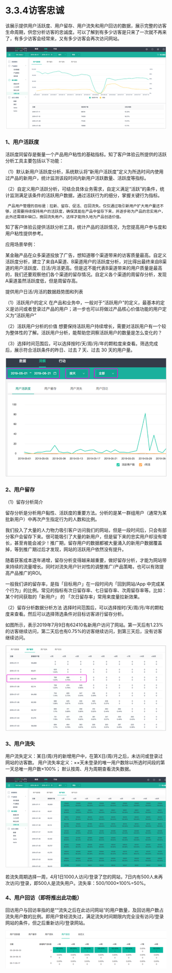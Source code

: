 # 3.3.4访客忠诚

该展示提供用户活跃度、用户留存、用户流失和用户回访的数据，展示完整的访客生命周期，供您分析访客的忠诚度。可以了解到有多少访客是只来了一次就不再来了，有多少访客会经常来，又有多少访客会再次访问网站。

![&#x8BBF;&#x5BA2;&#x5FE0;&#x8BDA;&#x56FE;](../../.gitbook/assets/image%20%2844%29.png)

### 1、用户活跃度 

活跃度同留存是衡量一个产品用户粘性的基础指标。知了客户体验云所提供的活跃分析工具主要包括以下功能：

（1）默认新用户活跃度分析，系统默认将“新用户活跃度”定义为所选时间内使用过产品的新用户，统计监测该段时间内新用户活跃数量、活跃度等指标。

（2）自定义用户活跃分析，可结合具体业务需求，自定义满足“活跃”的条件，统计监测满足该条件的活跃用户数据，通过活跃行为的细分，掌握关键行为指标。

     产品用户管理的目标是：拉新、留存、促活、召回流失。仅仅通过吸引新用户扩大用户量还不够，还需要持续保持用户的活跃度，确保其能在产品中留存下来，并逐步称为产品的忠实用户，此外还需填补缺口，挽回流失用户。这样才能持久地为产品创造价值。

知了客户体验云提供活跃分析工具，统计产品的活跃情况，为您提高用户参与度和用户粘性提供参考。

应用场景举例：

某金融产品在众多渠道投放了广告，想知道哪个渠道带来的访客质量最高。自定义活跃度分析，建立了来自A渠道、B渠道用户的活跃度分析，对比得出最终来自B渠道的用户活跃度、日活/月活更高。但是这不能代表B渠道带来的用户质量是最高的，我们还要观察他们各个渠道的留存情况。自定义各个渠道的周留存分析，发现A渠道虽然活跃度低，但是周留存高。

提供用户日活/月活的数据趋势图和列表

（1）活跃用户的定义 在产品和业务中，一般对于“活跃用户”的定义，最基本的定义是访问或者登录过产品的用户；进一步也可以将做过产品核心价值功能的用户定义为“活跃用户”

 （2）活跃用户分析的价值 想要保持活跃用户持续增长，需要对活跃用户有一个较为整体性的了解。活跃用户分析，能帮助您洞察活跃用户的数量是怎么变化的？ 

（3）选择时间范围后，可以选择按时/天/周/月/年的颗粒度来查看。筛选完成后，展示符合活跃条件的昨日、过去 7 天、过去 30 天的用户量。

![&#x7528;&#x6237;&#x6D3B;&#x8DC3;&#x5EA6;&#x65F6;&#x95F4;&#x7B5B;&#x9009;&#x56FE;](../../.gitbook/assets/image%20%2836%29.png)

### 2、用户留存

 （1）留存分析简介 

留存分析是分析用户黏性、活跃度的重要方法。分析的是某一群组用户（通常为某批新用户）中再次产生指定行为的人数和比例。 

我们投入了大量的人力物力吸引客户访问我们的网站，但是一段时间后，只会有部分客户会留存下来。很可能吸引了大量的新用户，但是留下来的忠实用户却没有增长，甚至肯能会减少！推广期，留存用户的数据都被大量涌入的新用户数据覆盖掉，等到推广期过后才发现，网站的活跃用户依然没有提升。

 随着获客成本逐年递增，留存分析变得越来越重要，做好留存分析，才能为网站带来持续的流量增长。同时对流失用户针对性的调整推广/产品策略，也可以有效提高产品推广的ROI。 

一般我们讲的留存率，是指「目标用户」在一段时间内「回到网站/App 中完成某个行为」的比例。常见的指标有次日留存率、七日留存率、次周留存率等。比如：某个时间获取的「新用户」 的 「次日留存率」常用来度量拉新效果。

（2）留存分析数据分析方法 选择时间范围后，可以选择按时/天/周/月/年的颗粒度来查看。然后可以选择筛选条件对目标访客进行留存分析。

如图所示，表示2019年7月9日有62410名新用户访问了网站。第一天后有1.23%的访客继续访问，第二天后也有0.75%的访客继续访问，到第三天后，没有访客继续访问。

![&#x7528;&#x6237;&#x7559;&#x5B58;&#x56FE;](../../.gitbook/assets/image%20%2827%29.png)

### 3、用户流失 

用户流失定义：某日/周/月的新增用户中，在第X日/周/月之后，未访问或登录过网站的访客数。 用户流失率定义：××天未登录的唯一用户数除以所选时间段的第一天总唯一用户数×100%； 默认按周、月为周期查看流失数据。

![&#x7528;&#x6237;&#x6D41;&#x5931;&#x56FE;](../../.gitbook/assets/image%20%2866%29.png)

若流失周期选择一周，4月1日1000人访问/登录了您的网站，7日内有500人未再次访问/登录，即500人是流失用户。流失率：500/1000×100%=50%。

### 4、用户回访（即将推出此功能）

回访用户与回访率指的是““流失之后在此访问网站“的用户数量，及回访用户数占流失用户数的比例。即用户曾经流失过，满足流失时间期限内完全没有访问/登录网站的条件，但之后重新访问/登录网站。

![&#x7528;&#x6237;&#x56DE;&#x8BBF;&#xFF08;&#x6309;&#x5468;&#x663E;&#x793A;&#xFF09;](../../.gitbook/assets/ping-mu-kuai-zhao-20180927-shang-wu-11.58.18.png)



